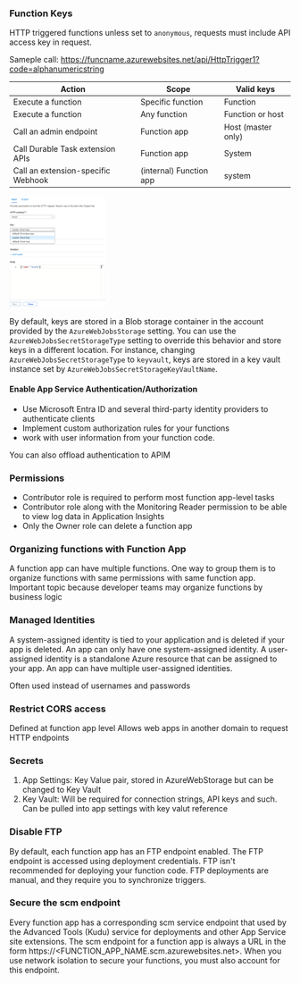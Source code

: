 ### Function Keys

HTTP triggered functions unless set to ```anonymous```, requests must include API access key in request.

Sameple call: https://funcname.azurewebsites.net/api/HttpTrigger1?code=alphanumericstring

| Action |	Scope |	Valid keys |
|--------|--------|------------|
| Execute a function |	Specific function |	Function |
| Execute a function |	Any function |	Function or host |
| Call an admin endpoint |	Function app |	Host (master only) |
| Call Durable Task extension APIs |	Function app |	System |
| Call an extension-specific Webhook | (internal)	Function app |	system |

<img src="./img/functionkeys.png" height="200px" />

By default, keys are stored in a Blob storage container in the account provided by the ```AzureWebJobsStorage``` setting. You can use the ```AzureWebJobsSecretStorageType``` setting to override this behavior and store keys in a different location. For instance, changing ```AzureWebJobsSecretStorageType``` to ```keyvault```, keys are stored in a key vault instance set by ```AzureWebJobsSecretStorageKeyVaultName```.

#### Enable App Service Authentication/Authorization

- Use Microsoft Entra ID and several third-party identity providers to authenticate clients
- Implement custom authorization rules for your functions
- work with user information from your function code.

You can also offload authentication to APIM

### Permissions

- Contributor role is required to perform most function app-level tasks
- Contributor role along with the Monitoring Reader permission to be able to view log data in Application Insights
- Only the Owner role can delete a function app

### Organizing functions with Function App

A function app can have multiple functions. One way to group them is to organize functions with same permissions with same function app.
Important topic because developer teams may organize functions by business logic

### Managed Identities

A system-assigned identity is tied to your application and is deleted if your app is deleted. An app can only have one system-assigned identity.
A user-assigned identity is a standalone Azure resource that can be assigned to your app. An app can have multiple user-assigned identities.

Often used instead of usernames and passwords

### Restrict CORS access

Defined at function app level
Allows web apps in another domain to request HTTP endpoints

### Secrets

1. App Settings: Key Value pair, stored in AzureWebStorage but can be changed to Key Vault
2. Key Vault: Will be required for connection strings, API keys and such. Can be pulled into app settings with key valut reference

### Disable FTP
By default, each function app has an FTP endpoint enabled. The FTP endpoint is accessed using deployment credentials.
FTP isn't recommended for deploying your function code. FTP deployments are manual, and they require you to synchronize triggers.

### Secure the scm endpoint
Every function app has a corresponding scm service endpoint that used by the Advanced Tools (Kudu) service for deployments and other App Service site extensions. The scm endpoint for a function app is always a URL in the form https://<FUNCTION_APP_NAME.scm.azurewebsites.net>. When you use network isolation to secure your functions, you must also account for this endpoint.

